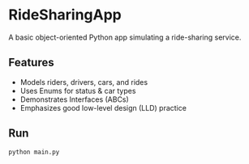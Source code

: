 # RideSharingApp

A basic object-oriented Python app simulating a ride-sharing service.

## Features

- Models riders, drivers, cars, and rides
- Uses Enums for status & car types
- Demonstrates Interfaces (ABCs)
- Emphasizes good low-level design (LLD) practice

## Run

```bash
python main.py
